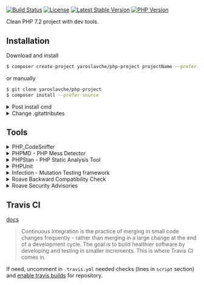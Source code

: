 # 
[![Build Status](https://travis-ci.org/yaroslavche/php-project.svg?branch=master)](https://travis-ci.org/yaroslavche/php-project)
[![License](https://poser.pugx.org/yaroslavche/php-project/license?format=flat)](https://packagist.org/packages/yaroslavche/php-project)
[![Latest Stable Version](https://poser.pugx.org/yaroslavche/php-project/v/stable?format=flat)](https://packagist.org/packages/yaroslavche/php-project)
[![PHP Version](https://img.shields.io/packagist/php-v/yaroslavche/php-project/dev-master)](https://www.php.net/)


Clean PHP 7.2 project with dev tools.

## Installation

Download and install
```bash
$ composer create-project yaroslavche/php-project projectName --prefer-source
```

or manually

```bash
$ git clone yaroslavche/php-project
$ composer install --prefer-source
```

<details>
  <summary>Post install cmd</summary>
  
  In `composer.json` you can see `post-install-cmd`, which run installation. Script will ask needed information, change `composer.json` and remove `internal` directory with installer and unneeded scripts in `composer.json`. 
</details>

<details>
  <summary>Change .gitattributes</summary>
  
  When someone will install your package through with `--prefer-dist` option, all the files and directories listed in `.gitattributes` file will be excluded.
</details>

## Tools

<details>
  <summary>PHP_CodeSniffer</summary>
    
  [squizlabs/PHP_CodeSniffer](https://github.com/squizlabs/PHP_CodeSniffer)
  > PHP_CodeSniffer is a set of two PHP scripts; the main phpcs script that tokenizes PHP, JavaScript and CSS files to detect violations of a defined coding standard, and a second phpcbf script to automatically correct coding standard violations. PHP_CodeSniffer is an essential development tool that ensures your code remains clean and consistent.
  
  Check:
  ```bash
  $ composer phpcs
  ```

  Fix:
  ```bash
  $ composer phpcbf
  ```
</details>

<details>
  <summary>PHPMD - PHP Mess Detector</summary>
    
  [phpmd/phpmd](https://github.com/phpmd/phpmd)
  > What PHPMD does is: It takes a given PHP source code base and look for several potential problems within that source. These problems can be things like:
  > Possible bugs,
  > Suboptimal code,
  > Overcomplicated expressions,
  > Unused parameters, methods, properties.

  
  ```bash
  $ composer phpmd
  ```
</details>

<details>
  <summary>PHPStan - PHP Static Analysis Tool</summary>
  
  [phpstan/phpstan](https://github.com/phpstan/phpstan)
  > PHPStan focuses on finding errors in your code without actually running it. It catches whole classes of bugs even before you write tests for the code. It moves PHP closer to compiled languages in the sense that the correctness of each line of the code can be checked before you run the actual line.
  
  ```bash
  $ composer phpstan
  ```
</details>

<details>
  <summary>PHPUnit</summary>
    
  [sebastianbergmann/phpunit](https://github.com/sebastianbergmann/phpunit) | [Writing Tests](https://phpunit.readthedocs.io/en/8.3/writing-tests-for-phpunit.html)
  > PHPUnit is a programmer-oriented testing framework for PHP. It is an instance of the xUnit architecture for unit testing frameworks.
  
  Run tests:
  ```bash
  $ composer phpunit
  ```
  
  Code coverage
  ```bash
  $ composer coverage
  ```
  Will show results in console and if success, then generate `build/coverage/html/` directory (see `index.html` in browser) and `build/coverage/clover.xml` (which can be useful in some cases).
</details>

<details>
  <summary>Infection - Mutation Testing framework</summary>
  
  [infection/infection](https://github.com/infection/infection)
  > Infection is a PHP mutation testing framework based on AST (Abstract Syntax Tree) mutations. It works as a CLI tool and can be executed from your project’s root.
  >
  > Mutation testing is a testing methodology that involves modifying a program in small ways and analyzing reactions of the test suite on these modifications. If tests pass after the code is changed, then we have either not covered line of code or the tests are not very efficient for the mutated piece of code.
    
  ```bash
  $ composer infection
  ```
</details>

<details>
  <summary>Roave Backward Compatibility Check</summary>
    
  [Roave/BackwardCompatibilityCheck](https://github.com/Roave/BackwardCompatibilityCheck)
  > A tool that can be used to verify BC breaks between two versions of a PHP library.
  >
  > Backward compatible (or sometimes backward-compatible or backwards compatible) refers to a hardware or software system that can successfully use interfaces and data from earlier versions of the system or with other systems.
 
  ```bash
  $ composer bccheck
  ```
</details>

<details>
  <summary>Roave Security Advisories</summary>
    
  [Roave/SecurityAdvisories](https://github.com/Roave/SecurityAdvisories)
  > Does not provide any API or usable classes: its only purpose is to prevent installation of software with known and documented security issues.
</details> 

## Travis CI
[docs](https://docs.travis-ci.com/)
> Continuous Integration is the practice of merging in small code changes frequently - rather than merging in a large change at the end of a development cycle. The goal is to build healthier software by developing and testing in smaller increments. This is where Travis CI comes in.

If need, uncomment in `.travis.yml` needed checks (lines in `script` section) and [enable travis builds](https://travis-ci.org) for repository.
